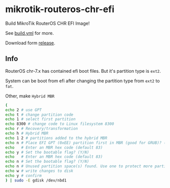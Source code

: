 # mikrotik-routeros-chr-efi

Build MikroTik RouterOS CHR EFI Image!

See [build.yml](.github/workflows/build.yml) for more.

Download form [release](https://github.com/alecthw/mikrotik-routeros-chr-efi/releases).

## Info

RouterOS chr-7.x has contained efi boot files. But it's partition type is `ext2`.

System can be boot from efi after changing the partition type from `ext2` to `fat`.

Other, make `Hybrid MBR`

```bash
(
echo 2 # use GPT
echo t # change partition code
echo 1 # select first partition
echo 8300 # change code to Linux filesystem 8300
echo r # Recovery/transformation
echo h # Hybrid MBR
echo 1 2 # partitions added to the hybrid MBR
echo n # Place EFI GPT (0xEE) partition first in MBR (good for GRUB)? (Y/N)
echo   # Enter an MBR hex code (default 83)
echo y # Set the bootable flag? (Y/N)
echo   # Enter an MBR hex code (default 83)
echo n # Set the bootable flag? (Y/N)
echo n # Unused partition space(s) found. Use one to protect more partitions? (Y/N)
echo w # write changes to disk
echo y # confirm
) | sudo -E gdisk /dev/nbd1
```
